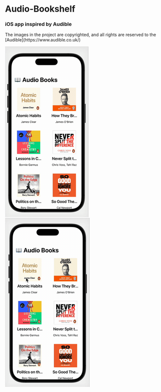 # Audio-Bookshelf
### iOS app inspired by Audible
<p>The images in the project are copyrighted, and all rights are reserved to the [Audible](https://www.audible.co.uk/)</p> 

![Preview1](https://github.com/bemywang/Audio-Bookshelf/blob/main/preview1.gif)
![Preview2](https://github.com/bemywang/Audio-Bookshelf/blob/main/preview2.gif)

